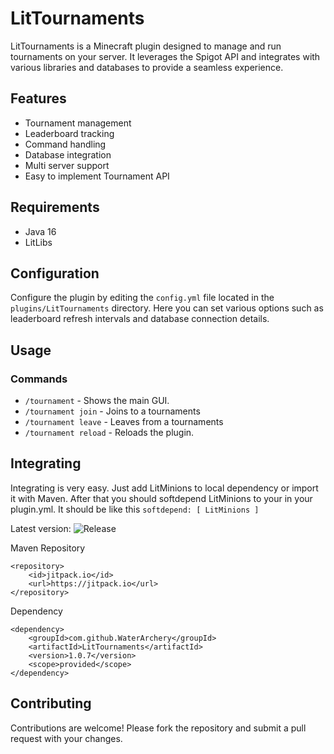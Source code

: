 # LitTournaments 

LitTournaments is a Minecraft plugin designed to manage and run tournaments on your server. It leverages the Spigot API and integrates with various libraries and databases to provide a seamless experience.

## Features

- Tournament management
- Leaderboard tracking
- Command handling
- Database integration
- Multi server support
- Easy to implement Tournament API

## Requirements

- Java 16
- LitLibs

## Configuration

Configure the plugin by editing the `config.yml` file located in the `plugins/LitTournaments` directory. Here you can set various options such as leaderboard refresh intervals and database connection details.

## Usage

### Commands

- `/tournament` - Shows the main GUI.
- `/tournament join` - Joins to a tournaments
- `/tournament leave` - Leaves from a tournaments
- `/tournament reload` - Reloads the plugin.

## Integrating

  Integrating is very easy. Just add LitMinions to local dependency or import it with Maven. After that you should softdepend LitMinions to your in your plugin.yml. It should be like this ```softdepend: [ LitMinions ]```

  Latest version: ![Release](https://jitpack.io/v/WaterArchery/LitTournaments.svg)
  
  Maven Repository
  
	<repository>
	    <id>jitpack.io</id>
	    <url>https://jitpack.io</url>
	</repository>

  Dependency

	<dependency>
	    <groupId>com.github.WaterArchery</groupId>
	    <artifactId>LitTournaments</artifactId>
	    <version>1.0.7</version>
	    <scope>provided</scope>
	</dependency>
 
## Contributing

Contributions are welcome! Please fork the repository and submit a pull request with your changes.
